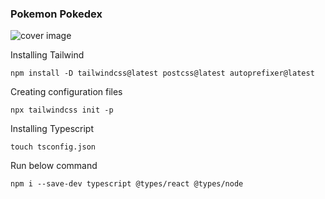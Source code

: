 ### Pokemon Pokedex

![cover image](./images/cover.png)

Installing Tailwind
```
npm install -D tailwindcss@latest postcss@latest autoprefixer@latest
```

Creating configuration files
```
npx tailwindcss init -p
```


Installing Typescript

```
touch tsconfig.json
```

Run below command
```
npm i --save-dev typescript @types/react @types/node
```
